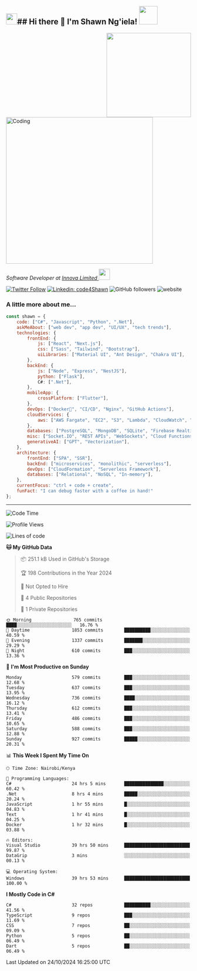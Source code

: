 <h2><img src="https://emojis.slackmojis.com/emojis/images/1531849430/4246/blob-sunglasses.gif?1531849430" width="30"/>## Hi there 👋 I'm Shawn Ng'iela! <img src="https://media.giphy.com/media/12oufCB0MyZ1Go/giphy.gif" width="50"></h2>
<img align='right' src="https://media.giphy.com/media/M9gbBd9nbDrOTu1Mqx/giphy.gif" width="230">
<img align="center" alt="Coding" width="400" src="https://cdn.dribbble.com/users/1162077/screenshots/3848914/media/320984a9ca58b3c73274c9259ecf6de8.gif"/>
<p><em>Software Developer at <a href="https://www.innova.co.ke//">Innova Limited
</a><img src="https://media.giphy.com/media/WUlplcMpOCEmTGBtBW/giphy.gif" width="30"> 
</em></p>

[![Twitter Follow](https://img.shields.io/twitter/follow/KnightLord_?label=Follow)](https://twitter.com/KnightLord_)
[![Linkedin: code4Shawn](https://img.shields.io/badge/-shawn-purple?style=flat-square&logo=Linkedin&logoColor=white&link=https://www.linkedin.com/in/shawn-ng-iela-667492231/)](https://www.linkedin.com/in/shawn-ng-iela-667492231)
![GitHub followers](https://img.shields.io/github/followers/code4Shawn?label=Follow&style=social)
![website](https://img.shields.io/badge/Website-46a2f1.svg?&style=flat-square&logo=Google-Chrome&logoColor=white&link=https://code4shawn.github.io/PersonalPortfolio/)

### A little more about me...  

```javascript
const shawn = {
    code: ["C#", "Javascript", "Python", ".Net"],
    askMeAbout: ["web dev", "app dev", "UI/UX", "tech trends"],
    technologies: {
        frontEnd: {
            js: ["React", "Next.js"],
            css: ["Sass", "Tailwind", "Bootstrap"],
            uiLibraries: ["Material UI", "Ant Design", "Chakra UI"],
        },
        backEnd: {
            js: ["Node", "Express", "NestJS"],
            python: ["Flask"],
            C#: [".Net"],
        },
        mobileApp: {
            crossPlatform: ["Flutter"],
        },
        devOps: ["Docker🐳", "CI/CD", "Nginx", "GitHub Actions"],
        cloudServices: {
            aws: ["AWS Fargate", "EC2", "S3", "Lambda", "CloudWatch", "RDS"],
        },
        databases: ["PostgreSQL", "MongoDB", "SQLite", "Firebase Realtime DB", "redis"],
        misc: ["Socket.IO", "REST APIs", "WebSockets", "Cloud Functions"],
        generativeAI: ["GPT", "Vectorization"],
    },
    architecture: {
        frontEnd: ["SPA", "SSR"],
        backEnd: ["microservices", "monolithic", "serverless"],
        devOps: ["CloudFormation", "Serverless Framework"],
        databases: ["Relational", "NoSQL", "In-memory"],
    },
    currentFocus: "ctrl + code + create",
    funFact: "I can debug faster with a coffee in hand!"
};
```
---
<!--START_SECTION:waka-->
![Code Time](http://img.shields.io/badge/Code%20Time-3%2C183%20hrs%204%20mins-purple)

![Profile Views](http://img.shields.io/badge/Profile%20Views-865-purple)

![Lines of code](https://img.shields.io/badge/From%20Hello%20World%20I%27ve%20Written-6.7%20million%20lines%20of%20code-purple)

**🐱 My GitHub Data** 

> 📦 251.1 kB Used in GitHub's Storage 
 > 
> 🏆 198 Contributions in the Year 2024
 > 
> 🚫 Not Opted to Hire
 > 
> 📜 4 Public Repositories 
 > 
> 🔑 1 Private Repositories 
 > 

```text
🌞 Morning                765 commits         ████░░░░░░░░░░░░░░░░░░░░░   16.76 % 
🌆 Daytime                1853 commits        ██████████░░░░░░░░░░░░░░░   40.59 % 
🌃 Evening                1337 commits        ███████░░░░░░░░░░░░░░░░░░   29.29 % 
🌙 Night                  610 commits         ███░░░░░░░░░░░░░░░░░░░░░░   13.36 % 
```
📅 **I'm Most Productive on Sunday** 

```text
Monday                   579 commits         ███░░░░░░░░░░░░░░░░░░░░░░   12.68 % 
Tuesday                  637 commits         ███░░░░░░░░░░░░░░░░░░░░░░   13.95 % 
Wednesday                736 commits         ████░░░░░░░░░░░░░░░░░░░░░   16.12 % 
Thursday                 612 commits         ███░░░░░░░░░░░░░░░░░░░░░░   13.41 % 
Friday                   486 commits         ███░░░░░░░░░░░░░░░░░░░░░░   10.65 % 
Saturday                 588 commits         ███░░░░░░░░░░░░░░░░░░░░░░   12.88 % 
Sunday                   927 commits         █████░░░░░░░░░░░░░░░░░░░░   20.31 % 
```


📊 **This Week I Spent My Time On** 

```text
🕑︎ Time Zone: Nairobi/Kenya

💬 Programming Languages: 
C#                       24 hrs 5 mins       ███████████████░░░░░░░░░░   60.42 % 
.Net                     8 hrs 4 mins        █████░░░░░░░░░░░░░░░░░░░░   20.24 % 
JavaScript               1 hr 55 mins        █░░░░░░░░░░░░░░░░░░░░░░░░   04.83 % 
Text                     1 hr 41 mins        █░░░░░░░░░░░░░░░░░░░░░░░░   04.25 % 
Docker                   1 hr 32 mins        █░░░░░░░░░░░░░░░░░░░░░░░░   03.88 % 

🔥 Editors: 
Visual Studio            39 hrs 50 mins      █████████████████████████   99.87 % 
DataGrip                 3 mins              ░░░░░░░░░░░░░░░░░░░░░░░░░   00.13 % 

💻 Operating System: 
Windows                  39 hrs 53 mins      █████████████████████████   100.00 % 
```

**I Mostly Code in C#** 

```text
C#                       32 repos            ██████████░░░░░░░░░░░░░░░   41.56 % 
TypeScript               9 repos             ███░░░░░░░░░░░░░░░░░░░░░░   11.69 % 
CSS                      7 repos             ██░░░░░░░░░░░░░░░░░░░░░░░   09.09 % 
Python                   5 repos             ██░░░░░░░░░░░░░░░░░░░░░░░   06.49 % 
Dart                     5 repos             ██░░░░░░░░░░░░░░░░░░░░░░░   06.49 % 
```




 Last Updated on 24/10/2024 16:25:00 UTC
<!--END_SECTION:waka-->
